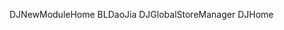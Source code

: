 DJNewModuleHome
BLDaoJia
DJGlobalStoreManager
DJHome

<!-- jcenter.bintray.com -->
<!-- dl.google.com -->
<!-- services.gradle.org -->